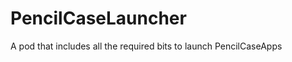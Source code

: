 PencilCaseLauncher
==================

A pod that includes all the required bits to launch PencilCaseApps
